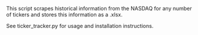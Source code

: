 This script scrapes historical information from the NASDAQ for any number of tickers and stores this information as a .xlsx.

See ticker_tracker.py for usage and installation instructions.
